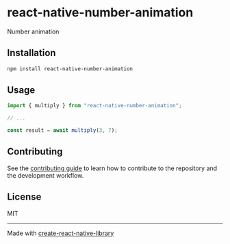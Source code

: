 # react-native-number-animation
Number animation
## Installation

```sh
npm install react-native-number-animation
```

## Usage

```js
import { multiply } from "react-native-number-animation";

// ...

const result = await multiply(3, 7);
```

## Contributing

See the [contributing guide](CONTRIBUTING.md) to learn how to contribute to the repository and the development workflow.

## License

MIT

---

Made with [create-react-native-library](https://github.com/callstack/react-native-builder-bob)
